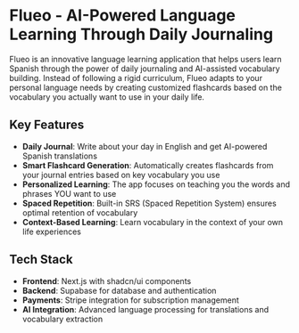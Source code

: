 # Flueo - AI-Powered Language Learning Through Daily Journaling

Flueo is an innovative language learning application that helps users learn Spanish through the power of daily journaling and AI-assisted vocabulary building. Instead of following a rigid curriculum, Flueo adapts to your personal language needs by creating customized flashcards based on the vocabulary you actually want to use in your daily life.

## Key Features

- **Daily Journal**: Write about your day in English and get AI-powered Spanish translations
- **Smart Flashcard Generation**: Automatically creates flashcards from your journal entries based on key vocabulary you use
- **Personalized Learning**: The app focuses on teaching you the words and phrases YOU want to use
- **Spaced Repetition**: Built-in SRS (Spaced Repetition System) ensures optimal retention of vocabulary
- **Context-Based Learning**: Learn vocabulary in the context of your own life experiences

## Tech Stack

- **Frontend**: Next.js with shadcn/ui components
- **Backend**: Supabase for database and authentication
- **Payments**: Stripe integration for subscription management
- **AI Integration**: Advanced language processing for translations and vocabulary extraction